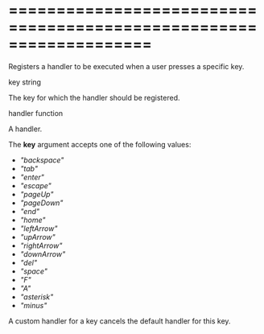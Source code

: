 <!--**
/*-------------------------------------------
    Auto-generated file. Do not modify.
-------------------------------------------

**-->
===================================================================
===================================================================

<!--shortDescription-->
Registers a handler to be executed when a user presses a specific key.
<!--/shortDescription-->

<!--paramName1-->key<!--/paramName1-->
<!--paramType1-->string<!--/paramType1-->
<!--paramDescription1-->
The key for which the handler should be registered.
<!--/paramDescription1-->

<!--paramName2-->handler<!--/paramName2-->
<!--paramType2-->function<!--/paramType2-->
<!--paramDescription2-->
A handler.
<!--/paramDescription2-->

<!--fullDescription-->
The **key** argument accepts one of the following values:

- *"backspace"*  
- *"tab"*  
- *"enter"*  
- *"escape"*  
- *"pageUp"*  
- *"pageDown"*  
- *"end"*  
- *"home"*  
- *"leftArrow"*  
- *"upArrow"*  
- *"rightArrow"*  
- *"downArrow"*  
- *"del"*  
- *"space"*  
- *"F"*  
- *"A"*  
- *"asterisk"*  
- *"minus"*

A custom handler for a key cancels the default handler for this key.
<!--/fullDescription-->
